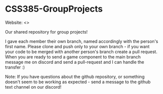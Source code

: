 # CSS385-GroupProjects

Website: <>

Our shared repository for group projects!

I gave each member their own branch, named accordingly with the person's first name. Please clone and push only to your own branch - if you want your code to be merged with another person's branch create a pull request. When you are ready to send a game component to the main branch message me on discord and send a pull-request and I can handle the transfer :)

Note: If you have questions about the github repository, or something doesn't seem to be working as expected - send a message to the github text channel on our discord!
